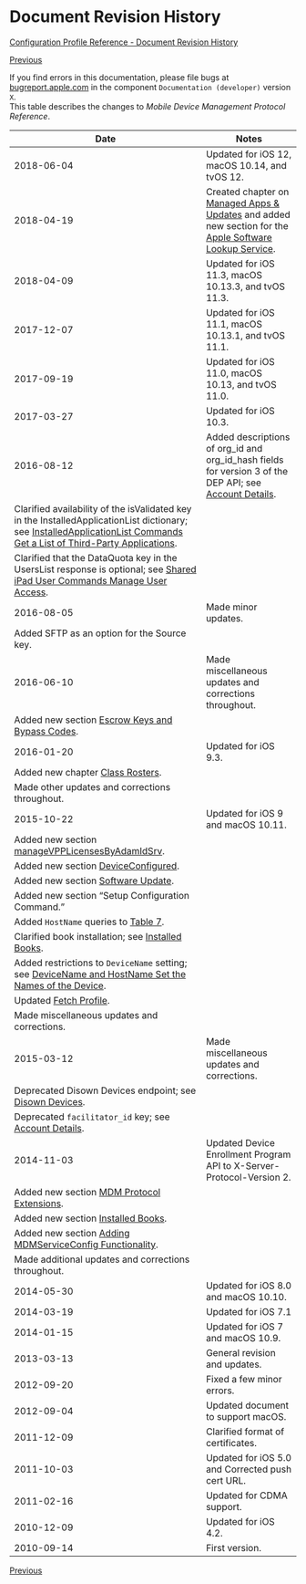 # Document Revision History

 [Configuration Profile Reference - Document Revision History](https://developer.apple.com/library/content/documentation/Miscellaneous/Reference/MobileDeviceManagementProtocolRef/RevHist_Index/RevisionHistory.html)  
  

[Previous](https://developer.apple.com/library/content/documentation/Miscellaneous/Reference/MobileDeviceManagementProtocolRef/7-MDMVendorCSRSigningOverview/MDMVendorCSRSigningOverview.html)
  
If you find errors in this documentation, please file bugs at [bugreport.apple.com](http://bugreport.apple.com/) in the component `Documentation (developer)` version `X`.  
This table describes the changes to *Mobile Device Management Protocol Reference*.  

|**Date**|**Notes**|
|-|-|
|2018-06-04|Updated for iOS 12, macOS 10.14, and tvOS 12.|
|2018-04-19|Created chapter on [Managed Apps & Updates](https://developer.apple.com/library/content/documentation/Miscellaneous/Reference/MobileDeviceManagementProtocolRef/ManagedAppsUpdates/ManagedAppsUpdates.html#//apple_ref/doc/uid/TP40017387-CH10-SW1) and added new section for the [Apple Software Lookup Service](https://developer.apple.com/library/content/documentation/Miscellaneous/Reference/MobileDeviceManagementProtocolRef/ManagedAppsUpdates/ManagedAppsUpdates.html#//apple_ref/doc/uid/TP40017387-CH10-SW44).|
|2018-04-09|Updated for iOS 11.3, macOS 10.13.3, and tvOS 11.3.|
|2017-12-07|Updated for iOS 11.1, macOS 10.13.1, and tvOS 11.1.|
|2017-09-19|Updated for iOS 11.0, macOS 10.13, and tvOS 11.0.|
|2017-03-27|Updated for iOS 10.3.|
|2016-08-12|Added descriptions of org_id and org_id_hash fields for version 3 of the DEP API; see [Account Details](https://developer.apple.com/library/content/documentation/Miscellaneous/Reference/MobileDeviceManagementProtocolRef/4-Profile_Management/ProfileManagement.html#//apple_ref/doc/uid/TP40017387-CH7-SW9). |
|Clarified availability of the isValidated key in the InstalledApplicationList dictionary; see [InstalledApplicationList Commands Get a List of Third-Party Applications](https://developer.apple.com/library/content/documentation/Miscellaneous/Reference/MobileDeviceManagementProtocolRef/3-MDM_Protocol/MDM_Protocol.html#//apple_ref/doc/uid/TP40017387-CH3-SW14). |
|Clarified that the DataQuota key in the UsersList response is optional; see [Shared iPad User Commands Manage User Access](https://developer.apple.com/library/content/documentation/Miscellaneous/Reference/MobileDeviceManagementProtocolRef/3-MDM_Protocol/MDM_Protocol.html#//apple_ref/doc/uid/TP40017387-CH3-SW601). |
|2016-08-05|Made minor updates.|
|Added SFTP as an option for the Source key. |
|2016-06-10|Made miscellaneous updates and corrections throughout.|
|Added new section [Escrow Keys and Bypass Codes](https://developer.apple.com/library/content/documentation/Miscellaneous/Reference/MobileDeviceManagementProtocolRef/4-Profile_Management/ProfileManagement.html#//apple_ref/doc/uid/TP40017387-CH7-SW720).|
|2016-01-20|Updated for iOS 9.3.|
|Added new chapter [Class Rosters](https://developer.apple.com/library/content/documentation/Miscellaneous/Reference/MobileDeviceManagementProtocolRef/6.5-MDM_Rosters/MDM_Rosters.html#//apple_ref/doc/uid/TP40017387-CH9-SW2).|
|Made other updates and corrections throughout.|
|2015-10-22|Updated for iOS 9 and macOS 10.11.|
|Added new section [manageVPPLicensesByAdamIdSrv](https://developer.apple.com/library/content/documentation/Miscellaneous/Reference/MobileDeviceManagementProtocolRef/5-Web_Service_Protocol_VPP/webservice.html#//apple_ref/doc/uid/TP40017387-CH8-SW301).|
|Added new section [DeviceConfigured](https://developer.apple.com/library/content/documentation/Miscellaneous/Reference/MobileDeviceManagementProtocolRef/3-MDM_Protocol/MDM_Protocol.html#//apple_ref/doc/uid/TP40017387-CH3-SW301).|
|Added new section [Software Update](https://developer.apple.com/library/content/documentation/Miscellaneous/Reference/MobileDeviceManagementProtocolRef/3-MDM_Protocol/MDM_Protocol.html#//apple_ref/doc/uid/TP40017387-CH3-SW302).|
|Added new section “Setup Configuration Command.”|
|Added `HostName` queries to [Table 7](https://developer.apple.com/library/content/documentation/Miscellaneous/Reference/MobileDeviceManagementProtocolRef/3-MDM_Protocol/MDM_Protocol.html#//apple_ref/doc/uid/TP40017387-CH3-SW25).|
|Clarified book installation; see [Installed Books](https://developer.apple.com/library/content/documentation/Miscellaneous/Reference/MobileDeviceManagementProtocolRef/3-MDM_Protocol/MDM_Protocol.html#//apple_ref/doc/uid/TP40017387-CH3-SW76).|
|Added restrictions to `DeviceName` setting; see [DeviceName and HostName Set the Names of the Device](https://developer.apple.com/library/content/documentation/Miscellaneous/Reference/MobileDeviceManagementProtocolRef/3-MDM_Protocol/MDM_Protocol.html#//apple_ref/doc/uid/TP40017387-CH3-SW187).|
|Updated [Fetch Profile](https://developer.apple.com/library/content/documentation/Miscellaneous/Reference/MobileDeviceManagementProtocolRef/4-Profile_Management/ProfileManagement.html#//apple_ref/doc/uid/TP40017387-CH7-SW61).|
|Made miscellaneous updates and corrections.|
|2015-03-12|Made miscellaneous updates and corrections.|
|Deprecated Disown Devices endpoint; see [Disown Devices](https://developer.apple.com/library/content/documentation/Miscellaneous/Reference/MobileDeviceManagementProtocolRef/4-Profile_Management/ProfileManagement.html#//apple_ref/doc/uid/TP40017387-CH7-SW54).|
|Deprecated `facilitator_id` key; see [Account Details](https://developer.apple.com/library/content/documentation/Miscellaneous/Reference/MobileDeviceManagementProtocolRef/4-Profile_Management/ProfileManagement.html#//apple_ref/doc/uid/TP40017387-CH7-SW9).|
|2014-11-03|Updated Device Enrollment Program API to X-Server-Protocol-Version 2.|
|Added new section [MDM Protocol Extensions](https://developer.apple.com/library/content/documentation/Miscellaneous/Reference/MobileDeviceManagementProtocolRef/3-MDM_Protocol/MDM_Protocol.html#//apple_ref/doc/uid/TP40017387-CH3-SW62).|
|Added new section [Installed Books](https://developer.apple.com/library/content/documentation/Miscellaneous/Reference/MobileDeviceManagementProtocolRef/3-MDM_Protocol/MDM_Protocol.html#//apple_ref/doc/uid/TP40017387-CH3-SW76).|
|Added new section [Adding MDMServiceConfig Functionality](https://developer.apple.com/library/content/documentation/Miscellaneous/Reference/MobileDeviceManagementProtocolRef/6-MDM_Best_Practices/MDM_Best_Practices.html#//apple_ref/doc/uid/TP40017387-CH5-SW101).|
|Made additional updates and corrections throughout.|
|2014-05-30|Updated for iOS 8.0 and macOS 10.10.|
|2014-03-19|Updated for iOS 7.1|
|2014-01-15|Updated for iOS 7 and macOS 10.9.|
|2013-03-13|General revision and updates.|
|2012-09-20|Fixed a few minor errors.|
|2012-09-04|Updated document to support macOS.|
|2011-12-09|Clarified format of certificates.|
|2011-10-03|Updated for iOS 5.0 and Corrected push cert URL.|
|2011-02-16|Updated for CDMA support.|
|2010-12-09|Updated for iOS 4.2.|
|2010-09-14|First version.|

  

[Previous](https://developer.apple.com/library/content/documentation/Miscellaneous/Reference/MobileDeviceManagementProtocolRef/7-MDMVendorCSRSigningOverview/MDMVendorCSRSigningOverview.html)

  



